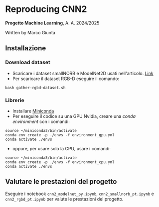 # Reproducing CNN2

**Progetto Machine Learning**, A. A. 2024/2025

Written by Marco Giunta

## Installazione

### Download dataset
  * Scaricare i dataset smallNORB e ModelNet2D usati nell'articolo. [Link](https://drive.google.com/open?id=1S47qOBWZtSA4emTQNCR3mft6lUyJB4ke)
  * Per scaricare il dataset RGB-D eseguire il comando:
```shell
bash gather-rgbd-dataset.sh
```

### Librerie
  * Installare [Miniconda](https://www.anaconda.com/docs/getting-started/miniconda/install)
  * Per eseguire il codice su una GPU Nvidia, creare una _conda environment_ con i comandi:

```shell
source ~/miniconda3/bin/activate
conda env create -p ./envs -f environment_gpu.yml
conda activate ./envs
```
  * oppure, per usare solo la CPU, usare i comandi:
```shell
source ~/miniconda3/bin/activate
conda env create -p ./envs -f environment_cpu.yml
conda activate ./envs
```

## Valutare le prestazioni del progetto
Eseguire i notebook `cnn2_modelnet_py.ipynb`, `cnn2_smallnorb_pt.ipynb` e `cnn2_rgbd_pt.ipynb` per valute le prestazioni del progetto.